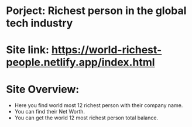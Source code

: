 # Porject: Richest person in the global tech industry
# Site link: https://world-richest-people.netlify.app/index.html
# Site Overview:
- Here you find world most 12 richest person with their company name.
- You can find their Net Worth.
- You can get the world 12 most richest person total balance.
